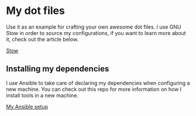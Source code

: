 # My dot files

Use it as an example for crafting your own awesome dot files. I use GNU Stow in order to source my configurations, if you want to learn more about it, check out the article below.

[Stow](https://dbeley.ovh/en/post/2021/01/09/easily-manage-your-linux-config-files-with-stow/)

## Installing my dependencies

I use Ansible to take care of declaring my dependencies when configuring a new machine. You can check out this repo for more information on how I install tools in a new machine.

[My Ansible setup](https://github.com/wesbragagt/ansible)
